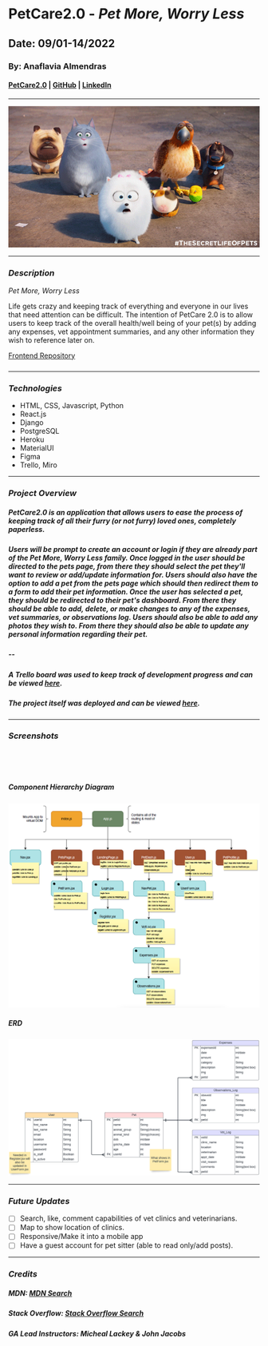 # PetCare2.0 - _Pet More, Worry Less_

## Date: 09/01-14/2022

### By: Anaflavia Almendras

#### [PetCare2.0](https://pettracker-backend.herokuapp.com/api/users/) | [GitHub](https://github.com/A-Almendras) | [LinkedIn](https://www.linkedin.com/in/aalmendras/)

---

![CoverImg](images/N8fM.gif)

---

### **_Description_**

_Pet More, Worry Less_

Life gets crazy and keeping track of everything and everyone in our lives that need attention can be difficult. The intention of PetCare 2.0 is to allow users to keep track of the overall health/well being of your pet(s) by adding any expenses, vet appointment summaries, and any other information they wish to reference later on.

[Frontend Repository](https://github.com/A-Almendras/pet-tracker)

#####

---

### **_Technologies_**

- HTML, CSS, Javascript, Python
- React.js
- Django
- PostgreSQL
- Heroku
- MaterialUI
- Figma
- Trello, Miro

---

### **_Project Overview_**

##### PetCare2.0 is an application that allows users to ease the process of keeping track of all their furry (or not furry) loved ones, completely paperless.

##### Users will be prompt to create an account or login if they are already part of the _Pet More, Worry Less_ family. Once logged in the user should be directed to the pets page, from there they should select the pet they'll want to review or add/update information for. Users should also have the option to add a pet from the pets page which should then redirect them to a form to add their pet information. Once the user has selected a pet, they should be redirected to their pet's dashboard. From there they should be able to add, delete, or make changes to any of the expenses, vet summaries, or observations log. Users should also be able to add any photos they wish to. From there they should also be able to update any personal information regarding their pet.

##### --

##### A Trello board was used to keep track of development progress and can be viewed [here](https://trello.com/b/Xst7FccT/project-4-pet-tracker-app).

##### The project itself was deployed and can be viewed [here]().

---

### **_Screenshots_**

![]()

![]()

##### **Component Hierarchy Diagram**

![Diagram](images/comphierdia.png)

##### **ERD**

![ERD](images/ERD.png)

---

### **_Future Updates_**

- [ ] Search, like, comment capabilities of vet clinics and veterinarians.
- [ ] Map to show location of clinics.
- [ ] Responsive/Make it into a mobile app
- [ ] Have a guest account for pet sitter (able to read only/add posts).

---

### **_Credits_**

##### MDN: _[MDN Search](https://developer.mozilla.org/en-US/)_

##### Stack Overflow: _[Stack Overflow Search](https://stackoverflow.com/)_

##### GA Lead Instructors: _Micheal Lackey & John Jacobs_
